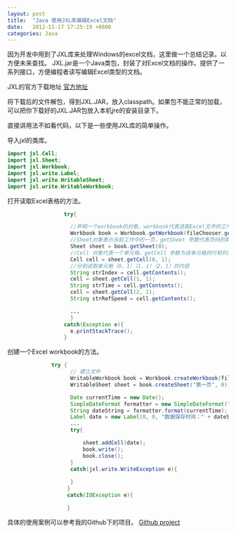 ```yaml
---
layout: post
title:  "Java 使用JXL库编辑Excel文档"
date:   2012-11-17 17:25:19 +0800
categories: Java
---
```


因为开发中用到了JXL库来处理Windows的excel文档，这里做一个总结记录。以方便未来查找。
JXL.jar是一个Java类包，封装了对Excel文档的操作。提供了一系列接口，方便编程者读写编辑Excel类型的文档。<br>

JXL的官方下载地址 [官方地址](http://maven.ibiblio.org/maven2/net/sourceforge/jexcelapi/jxl/2.6.12/)<br>

将下载后的文件解包，得到JXL.JAR，放入classpath。如果包不能正常的加载，可以把你下载好的JXL.JAR包放入本机jre的安装目录下。

直接讲用法不如看代码，以下是一些使用JXL库的简单操作。

导入jxl的类库。
```java
import jxl.Cell;
import jxl.Sheet;
import jxl.Workbook;
import jxl.write.Label;
import jxl.write.WritableSheet;
import jxl.write.WritableWorkbook;

```
打开读取Excel表格的方法。<br>

```java
                  try{

                    //声明一个workbook的对象，workbook代表选取Excel文件的工作薄
                    Workbook book = Workbook.getWorkbook(fileChooser.getSelectedFile());
                    //Sheet对象表示当前工作中的一页，getSheet 参数代表页码的索引
                    Sheet sheet = book.getSheet(0);
                    //Cell 对象代表一个单元格。getCell 参数为该单元格的行和列索引
                    Cell cell = sheet.getCell(0, 1);
                    //分别读取单元格（0，1）（1，1）（2，1）的内容
                    String strIndex = cell.getContents();
                    cell = sheet.getCell(1, 1);
                    String strTime = cell.getContents();
                    cell = sheet.getCell(2, 1);
                    String strRefSpeed = cell.getContents();

                    ...
                    }
                  catch(Exception e){
                    e.printStackTrace();
                  }
```
创建一个Excel workbook的方法。<br>
```java
              try {
                    // 建立文件
                    WritableWorkbook book = Workbook.createWorkbook(file);
                    WritableSheet sheet = book.createSheet("第一页", 0);

                    Date currentTime = new Date();
                    SimpleDateFormat formatter = new SimpleDateFormat("yyyy-MM-dd HH:mm:ss");
                    String dateString = formatter.format(currentTime);
                    Label date = new Label(0, 0, "数据保存时间：" + dateString);
                    ...
                    try{

                        sheet.addCell(date);
                        book.write();
                        book.close();
                    }
                    catch(jxl.write.WriteException e){
    
                    }
                   }
                   catch(IOException e){

                   }
```
具体的使用案例可以参考我的Github下的项目。 
[Github project](https://github.com/gangdong/BLDC)
